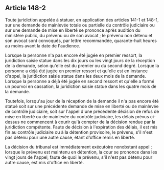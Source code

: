 Article 148-2
----
Toute juridiction appelée à statuer, en application des articles 141-1 et 148-1,
sur une demande de mainlevée totale ou partielle du contrôle judiciaire ou sur
une demande de mise en liberté se prononce après audition du ministère public,
du prévenu ou de son avocat ; le prévenu non détenu et son avocat sont
convoqués, par lettre recommandée, quarante-huit heures au moins avant la date
de l'audience.

Lorsque la personne n'a pas encore été jugée en premier ressort, la juridiction
saisie statue dans les dix jours ou les vingt jours de la réception de la
demande, selon qu'elle est du premier ou du second degré. Lorsque la personne a
déjà été jugée en premier ressort et qu'elle est en instance d'appel, la
juridiction saisie statue dans les deux mois de la demande. Lorsque la personne
a déjà été jugée en second ressort et qu'elle a formé un pourvoi en cassation,
la juridiction saisie statue dans les quatre mois de la demande.

Toutefois, lorsqu'au jour de la réception de la demande il n'a pas encore été
statué soit sur une précédente demande de mise en liberté ou de mainlevée de
contrôle judiciaire, soit sur l'appel d'une précédente décision de refus de mise
en liberté ou de mainlevée du contrôle judiciaire, les délais prévus ci-dessus
ne commencent à courir qu'à compter de la décision rendue par la juridiction
compétente. Faute de décision à l'expiration des délais, il est mis fin au
contrôle judiciaire ou à la détention provisoire, le prévenu, s'il n'est pas
détenu pour une autre cause, étant d'office remis en liberté.

La décision du tribunal est immédiatement exécutoire nonobstant appel ; lorsque
le prévenu est maintenu en détention, la cour se prononce dans les vingt jours
de l'appel, faute de quoi le prévenu, s'il n'est pas détenu pour autre cause,
est mis d'office en liberté.
